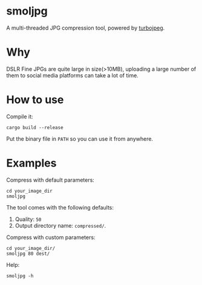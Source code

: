 # smoljpg
A multi-threaded JPG compression tool, powered by [turbojpeg](https://github.com/honzasp/rust-turbojpeg).
# Why
DSLR Fine JPGs are quite large in size(>10MB), uploading a large number of them to social media platforms can take a lot of time.
# How to use
Compile it:
```
cargo build --release
```
Put the binary file in `PATH` so you can use it from anywhere.

# Examples
Compress with default parameters:
```
cd your_image_dir
smoljpg
```
The tool comes with the following defaults:
1. Quality: `50`
2. Output directory name: `compressed/`.

Compress with custom parameters:
```
cd your_image_dir/
smoljpg 80 dest/
```
Help:
```
smoljpg -h
```
